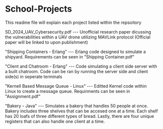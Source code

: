 # School-Projects
This readme file will explain each project listed within the repsoitory

SD_2024_UAV_Cybersecurity.pdf --- Unofficial research paper dicussing the vulnerabilities within a UAV drone utilizing MAVLink protocol (Official paper will be linked to upon publishment)

"Shipping Containers - Erlang" --- Erlang code designed to simulate a shipyard. Requirements can be seen in "Shipping Container.pdf"

"Client and Chatroom - Erlang" --- Code simulating a client side server with a built chatroom. Code can be ran by running the server side and client side(s) in seperate terminals

"Kernell Based Message Queue - Linux" --- Editted Kernel code within Linux to create a message queue. Requirments can be seen in "Assignment.pdf"

"Bakery - Java" --- Simulates a bakery that handles 50 people at once. Bakery includes three shelves that can be accesed one at a time. Each shelf has 20 loafs of three different types of bread. Lastly, there are four unique registers that can also handle one client at a time.
